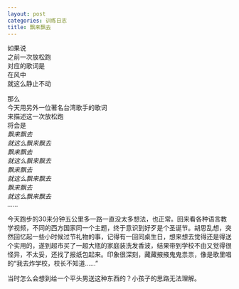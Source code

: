 ```yaml
---
layout: post
categories: 训练日志
title: 飘来飘去
---
```


如果说  
之前一次放松跑  
对应的歌词是  
在风中  
就这么静止不动  

那么  
今天用另外一位著名台湾歌手的歌词  
来描述这一次放松跑  
将会是  
*飘来飘去  
就这么飘来飘去  
飘来飘去  
就这么飘来飘去  
飘来飘去  
就这么飘来飘去  
飘来飘去  
就这么飘来飘去  
……*

今天跑步的30来分钟五公里多一路一直没太多想法，也正常。回来看各种语言教学视频，不同的西方国家同一个主题，终于意识到好歹是个圣诞节。胡思乱想，突然回忆起一些小时候过节礼物的事，记得有一回同桌生日，想来想去觉得还是得送个实用的，遂到超市买了一超大瓶的家庭装洗发香波，结果带到学校不由又觉得很怪异，不太妥，还找了报纸包起来。印象很深刻，藏藏掖掖鬼鬼祟祟，像是歌里唱的“我去炸学校，校长不知道……”

当时怎么会想到给一个平头男送这种东西的？小孩子的思路无法理解。
